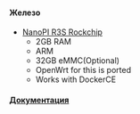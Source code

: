 #### Железо

- [NanoPI R3S Rockchip](https://aliexpress.ru/item/1005007851507512.html?spm=a2g2w.orderdetail.0.0.6afa4aa6PwKj4t&sku_id=12000042539366705)
  - 2GB RAM
  - ARM
  - 32GB eMMC(Optional)
  - OpenWrt for this is ported
  - Works with DockerCE
 
#### [Документация](http://wiki.friendlyelec.com/wiki/index.php/NanoPi_R3S)